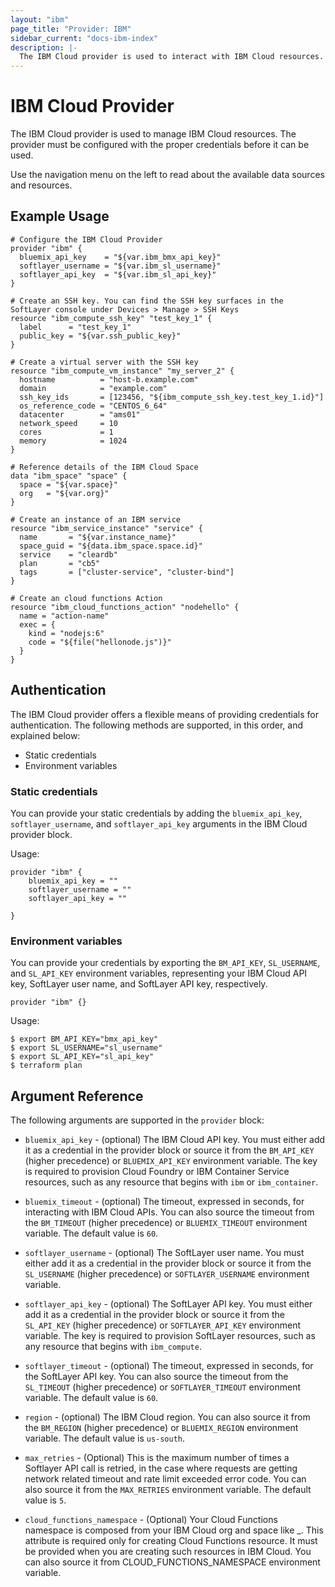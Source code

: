 ```yaml
---
layout: "ibm"
page_title: "Provider: IBM"
sidebar_current: "docs-ibm-index"
description: |-
  The IBM Cloud provider is used to interact with IBM Cloud resources.
---
```


# IBM Cloud Provider

The IBM Cloud provider is used to manage IBM Cloud resources. The provider must be configured with the proper credentials before it can be used.

Use the navigation menu on the left to read about the available data sources and resources.

## Example Usage


```hcl
# Configure the IBM Cloud Provider
provider "ibm" {
  bluemix_api_key    = "${var.ibm_bmx_api_key}"
  softlayer_username = "${var.ibm_sl_username}"
  softlayer_api_key  = "${var.ibm_sl_api_key}"
}

# Create an SSH key. You can find the SSH key surfaces in the SoftLayer console under Devices > Manage > SSH Keys
resource "ibm_compute_ssh_key" "test_key_1" {
  label      = "test_key_1"
  public_key = "${var.ssh_public_key}"
}

# Create a virtual server with the SSH key
resource "ibm_compute_vm_instance" "my_server_2" {
  hostname          = "host-b.example.com"
  domain            = "example.com"
  ssh_key_ids       = [123456, "${ibm_compute_ssh_key.test_key_1.id}"]
  os_reference_code = "CENTOS_6_64"
  datacenter        = "ams01"
  network_speed     = 10
  cores             = 1
  memory            = 1024
}

# Reference details of the IBM Cloud Space
data "ibm_space" "space" {
  space = "${var.space}"
  org   = "${var.org}"
}

# Create an instance of an IBM service
resource "ibm_service_instance" "service" {
  name       = "${var.instance_name}"
  space_guid = "${data.ibm_space.space.id}"
  service    = "cleardb"
  plan       = "cb5"
  tags       = ["cluster-service", "cluster-bind"]
}

# Create an cloud functions Action
resource "ibm_cloud_functions_action" "nodehello" {
  name = "action-name"
  exec = {
    kind = "nodejs:6"
    code = "${file("hellonode.js")}"
  }
}

```

## Authentication

The IBM Cloud provider offers a flexible means of providing credentials for authentication. The following methods are supported, in this order, and explained below:

- Static credentials
- Environment variables

### Static credentials ###

You can provide your static credentials by adding the `bluemix_api_key`, `softlayer_username`, and `softlayer_api_key` arguments in the IBM Cloud provider block.

Usage:

```
provider "ibm" {
    bluemix_api_key = ""
    softlayer_username = ""
    softlayer_api_key = ""

}
```


### Environment variables

You can provide your credentials by exporting the `BM_API_KEY`, `SL_USERNAME`, and `SL_API_KEY` environment variables, representing your IBM Cloud API key, SoftLayer user name, and SoftLayer API key, respectively.  

```
provider "ibm" {}
```

Usage:

```
$ export BM_API_KEY="bmx_api_key"
$ export SL_USERNAME="sl_username"
$ export SL_API_KEY="sl_api_key"
$ terraform plan
```

## Argument Reference

The following arguments are supported in the `provider` block:

* `bluemix_api_key` - (optional) The IBM Cloud API key. You must either add it as a credential in the provider block or source it from the `BM_API_KEY` (higher precedence) or `BLUEMIX_API_KEY` environment variable. The key is required to provision Cloud Foundry or IBM Container Service resources, such as any resource that begins with `ibm` or `ibm_container`.

* `bluemix_timeout` - (optional) The timeout, expressed in seconds, for interacting with IBM Cloud APIs. You can also source the timeout from the `BM_TIMEOUT` (higher precedence) or `BLUEMIX_TIMEOUT` environment variable. The default value is `60`.

* `softlayer_username` - (optional) The SoftLayer user name. You must either add it as a credential in the provider block or source it from the `SL_USERNAME` (higher precedence) or `SOFTLAYER_USERNAME` environment variable.

* `softlayer_api_key` - (optional) The SoftLayer API key. You must either add it as a credential in the provider block or source it from the `SL_API_KEY` (higher precedence) or `SOFTLAYER_API_KEY` environment variable. The key is required to provision SoftLayer resources, such as any resource that begins with `ibm_compute`.

* `softlayer_timeout` - (optional) The timeout, expressed in seconds, for the SoftLayer API key. You can also source the timeout from the `SL_TIMEOUT` (higher precedence) or `SOFTLAYER_TIMEOUT` environment variable. The default value is `60`.

* `region` - (optional) The IBM Cloud region. You can also source it from the `BM_REGION` (higher precedence) or `BLUEMIX_REGION` environment variable. The default value is `us-south`.

* `max_retries` - (Optional) This is the maximum number of times a Softlayer API call is retried, in the case where requests are getting network related timeout and rate limit exceeded error code. You can also source it from the `MAX_RETRIES` environment variable. The default value is `5`.

* `cloud_functions_namespace` - (Optional) Your Cloud Functions namespace is composed from your IBM Cloud org and space like <org>_<space>. This attribute is required only for creating Cloud Functions resource. It must be provided when you are creating such resources in IBM Cloud. You can also source it from CLOUD_FUNCTIONS_NAMESPACE environment variable.